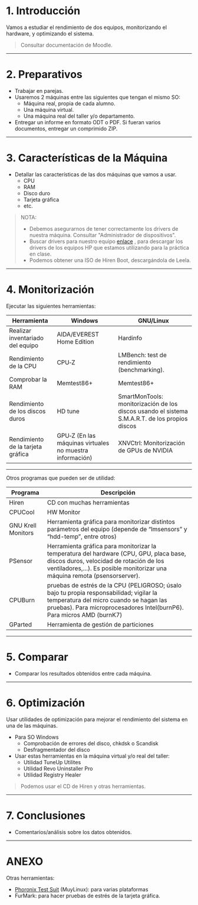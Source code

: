 

# 1. Introducción

Vamos a estudiar el rendimiento de dos equipos, monitorizando el hardware,
y optimizando el sistema.

> Consultar documentación de Moodle.

---

# 2. Preparativos

* Trabajar en parejas.
* Usaremos 2 máquinas entre las siguientes que tengan el mismo SO:
    * Máquina real, propia de cada alumno.
    * Una máquina virtual.
    * Una máquina real del taller y/o departamento.
* Entregar un informe en formato ODT o PDF. Si fueran varios documentos,
entregar un comprimido ZIP.

---

# 3. Características de la Máquina

* Detallar las características de las dos máquinas que vamos a usar.
    * CPU
    * RAM
    * Disco duro
    * Tarjeta gráfica
    * etc.

> NOTA:
> * Debemos asegurarnos de tener correctamente los drivers de nuestra máquina. Consultar "Administrador de dispositivos".
> * Buscar drivers para nuestro equipo [enlace](https://support.hp.com/es-es/product/hp-compaq-dx6100-microtower-pc/402168/drivers)
, para descargar los drivers de los equipos HP que estamos utilizando para la práctica en clase.
> * Podemos obtener una ISO de Hiren Boot, descargándola de Leela.

---

# 4. Monitorización

Ejecutar las siguientes herramientas:

| Herramienta | Windows | GNU/Linux |
| ----------- | ------- | --------- |
| Realizar inventariado del equipo | AIDA/EVEREST Home Edition | Hardinfo |
| Rendimiento de la CPU | CPU‐Z | LMBench: test de rendimiento (benchmarking). |
| Comprobar la RAM | Memtest86+ | Memtest86+ |
| Rendimiento de los discos duros | HD tune | SmartMonTools: monitorización de los discos usando el sistema S.M.A.R.T. de los propios discos |
| Rendimiento de la tarjeta gráfica | GPU‐Z (En las máquinas virtuales no muestra información) | XNVCtrl: Monitorización de GPUs de NVIDIA |

---

Otros programas que pueden ser de utilidad:

| Programa | Descripción |
| -------- | ----------- |
| Hiren | CD con muchas herramientas |
| CPUCool | HW Monitor |
| GNU Krell Monitors | Herramienta gráfica para monitorizar distintos parámetros del equipo (depende de “lmsensors” y “hdd-temp”, entre otros) |
| PSensor | Herramienta gráfica para monitorizar la temperatura del hardware (CPU, GPU, placa base, discos duros, velocidad de rotación de los ventiladores,…). Es posible monitorizar una máquina remota (psensorserver). |
| CPUBurn | pruebas de estrés de la CPU (PELIGROSO; úsalo bajo tu propia responsabilidad; vigilar la temperatura del micro cuando se hagan las pruebas). Para microprocesadores Intel(burnP6). Para micros AMD (burnK7) |
| GParted | Herramienta de gestión de particiones |

---

# 5. Comparar

* Comparar los resultados obtenidos entre cada máquina.

---

# 6. Optimización

Usar utilidades de optimización para mejorar el rendimiento del sistema en una de las máquinas.
* Para SO Windows
    * Comprobación de errores del disco, chkdsk o Scandisk
    * Desfragmentador del disco
* Usar estas herramientas en la máquina virtual y/o real del taller:
    * Utilidad TuneUp Utilites
    * Utilidad Revo Uninstaller Pro
    * Utilidad Registry Healer

> Podemos usar el CD de Hiren y otras herramientas.

---

# 7. Conclusiones

* Comentarios/análisis sobre los datos obtenidos.

---

# ANEXO

Otras herramientas:
* [Phoronix Test Suit](www.phoronix-test-suit.com) (MuyLinux): para varias plataformas
* FurMark: para hacer pruebas de estrés de la tarjeta gráfica.

